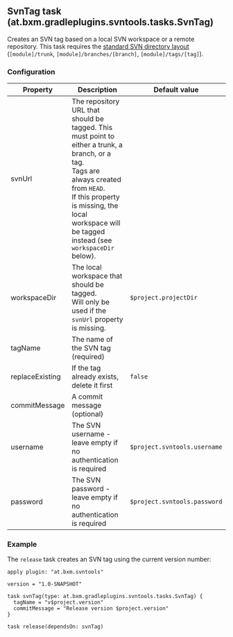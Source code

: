 ## SvnTag task (at.bxm.gradleplugins.svntools.tasks.SvnTag)

Creates an SVN tag based on a local SVN workspace or a remote repository.
This task requires the [standard SVN directory layout](http://svnbook.red-bean.com/en/1.7/svn.branchmerge.maint.html#svn.branchmerge.maint.layout) (`[module]/trunk`, `[module]/branches/[branch]`, `[module]/tags/[tag]`).

### Configuration

Property        | Description | Default value
--------------- | ----------- | -------------
svnUrl          | The repository URL that should be tagged. This must point to either a trunk, a branch, or a tag.<br>Tags are always created from `HEAD`.<br>If this property is missing, the local workspace will be tagged instead (see `workspaceDir` below). |
workspaceDir    | The local workspace that should be tagged.<br>Will only be used if the `svnUrl` property  is missing. | `$project.projectDir`
tagName         | The name of the SVN tag (required) |
replaceExisting | If the tag already exists, delete it first | `false`
commitMessage   | A commit message (optional) |
username        | The SVN username - leave empty if no authentication is required | `$project.svntools.username`
password        | The SVN password - leave empty if no authentication is required | `$project.svntools.password`

### Example

The `release` task creates an SVN tag using the current version number:

    apply plugin: "at.bxm.svntools"

    version = "1.0-SNAPSHOT"

    task svnTag(type: at.bxm.gradleplugins.svntools.tasks.SvnTag) {
      tagName = "v$project.version"
      commitMessage = "Release version $project.version"
    }

    task release(dependsOn: svnTag)
